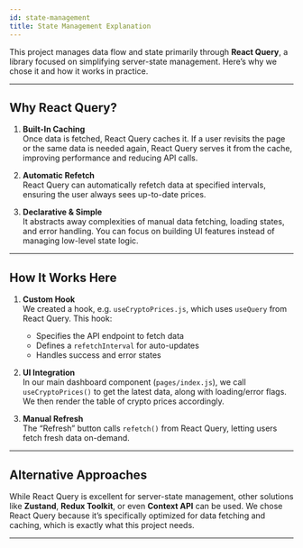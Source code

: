 ```yaml
---
id: state-management
title: State Management Explanation
---
```


This project manages data flow and state primarily through **React Query**, a library focused on simplifying server-state management. Here’s why we chose it and how it works in practice.

---

## Why React Query?

1. **Built-In Caching**  
   Once data is fetched, React Query caches it. If a user revisits the page or the same data is needed again, React Query serves it from the cache, improving performance and reducing API calls.

2. **Automatic Refetch**  
   React Query can automatically refetch data at specified intervals, ensuring the user always sees up-to-date prices.

3. **Declarative & Simple**  
   It abstracts away complexities of manual data fetching, loading states, and error handling. You can focus on building UI features instead of managing low-level state logic.

---

## How It Works Here

1. **Custom Hook**  
   We created a hook, e.g. `useCryptoPrices.js`, which uses `useQuery` from React Query. This hook:
   - Specifies the API endpoint to fetch data
   - Defines a `refetchInterval` for auto-updates
   - Handles success and error states

2. **UI Integration**  
   In our main dashboard component (`pages/index.js`), we call `useCryptoPrices()` to get the latest data, along with loading/error flags. We then render the table of crypto prices accordingly.

3. **Manual Refresh**  
   The “Refresh” button calls `refetch()` from React Query, letting users fetch fresh data on-demand.

---

## Alternative Approaches
While React Query is excellent for server-state management, other solutions like **Zustand**, **Redux Toolkit**, or even **Context API** can be used. We chose React Query because it’s specifically optimized for data fetching and caching, which is exactly what this project needs.

---
